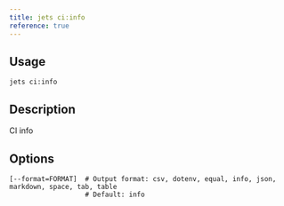 ```yaml
---
title: jets ci:info
reference: true
---
```


## Usage

    jets ci:info

## Description

CI info


## Options

```
[--format=FORMAT]  # Output format: csv, dotenv, equal, info, json, markdown, space, tab, table
                   # Default: info
```

